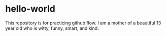 # hello-world
This repository is for practicing github flow. I am a mother of a beautiful 13 year old who is witty, funny, smart, and kind. 
